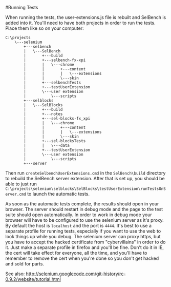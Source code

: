 #Running Tests

When running the tests, the user-extensions.js file is rebuilt and SelBench is
 added into it. You'll need to have both projects in order to run the tests.
 Place them like so on your computer:

```
C:\projects
    \---selenium
        +---selbench
        |   \---SelBench
        |       +---build
        |       +---selbench-fx-xpi
        |       |   \---chrome
        |       |       +---content
        |       |       |   \---extensions
        |       |       \---skin
        |       +---selbenchTests
        |       +---testUserExtension
        |       \---user extension
        |           \---scripts
        +---selblocks
        |   \---SelBlocks
        |       +---build
        |       +---notes
        |       +---sel-blocks-fx_xpi
        |       |   \---chrome
        |       |       +---content
        |       |       |   \---extensions
        |       |       \---skin
        |       +---sel-blocksTests
        |       |   \---data
        |       +---testUserExtension
        |       \---user extension
        |           \---scripts
        +---server
```

Then run `createSelbenchUserExtensions.cmd`
 in the `SelBench\build` directory to rebuild the SelBench server
 extension. After that is set up, you should be able to just run
 `C:\projects\selenium\selblocks\SelBlocks\testUserExtension\runTestsOnServer.cmd`
 to launch the automatic tests.
 
As soon as the automatic tests complete, the results should open in your
 browser. The server should restart in debug mode and the page to the test suite
 should open automatically. In order to work in debug mode your browser will
 have to be configured to use the selenium server as it's proxy. By default the
 host is `localhost` and the port is `4444`. It's best to use a separate profile
 for running tests, especially if you want to use the web to look things up while
 you debug. The selenium server can proxy https, but you have to accept the
 hacked certificate from "cybervillains" in order to do it. Just make a separate
 profile in firefox and you'll be fine. Don't do it in IE, the cert will take
 effect for everyone, all the time, and you'll have to remember to remove the
 cert when you're done so you don't get hacked and sold for parts.
 
See also: http://selenium.googlecode.com/git-history/rc-0.9.2/website/tutorial.html